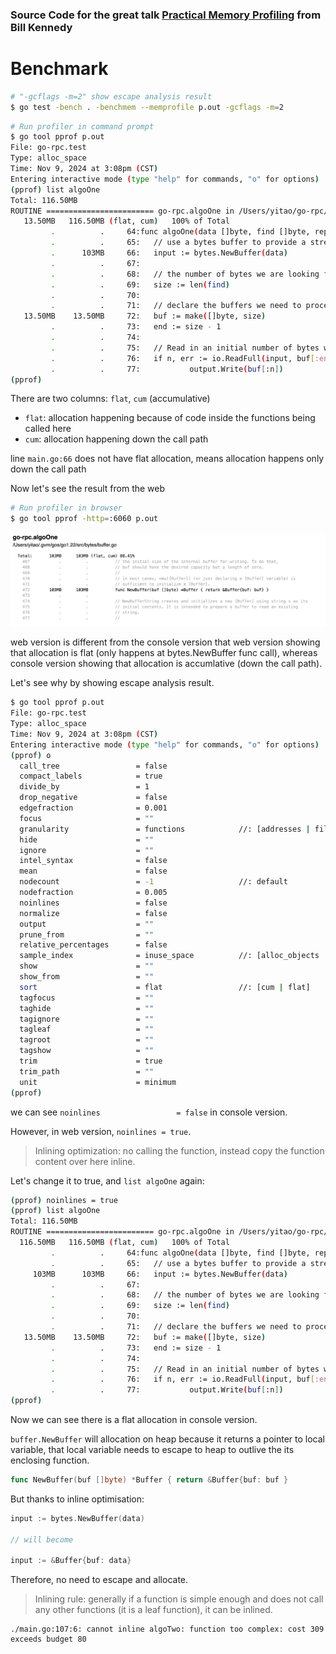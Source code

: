 ### Source Code for the great talk [Practical Memory Profiling](https://www.youtube.com/watch?v=6qAfkJGWsns) from Bill Kennedy

# Benchmark

```sh
# "-gcflags -m=2" show escape analysis result
$ go test -bench . -benchmem --memprofile p.out -gcflags -m=2
```

```sh
# Run profiler in command prompt
$ go tool pprof p.out
File: go-rpc.test
Type: alloc_space
Time: Nov 9, 2024 at 3:08pm (CST)
Entering interactive mode (type "help" for commands, "o" for options)
(pprof) list algoOne
Total: 116.50MB
ROUTINE ======================== go-rpc.algoOne in /Users/yitao/go-rpc/main.go
   13.50MB   116.50MB (flat, cum)   100% of Total
         .          .     64:func algoOne(data []byte, find []byte, repl []byte, output *bytes.Buffer) {
         .          .     65:   // use a bytes buffer to provide a stream to process
         .      103MB     66:   input := bytes.NewBuffer(data)
         .          .     67:
         .          .     68:   // the number of bytes we are looking for
         .          .     69:   size := len(find)
         .          .     70:
         .          .     71:   // declare the buffers we need to process the stream.
   13.50MB    13.50MB     72:   buf := make([]byte, size)
         .          .     73:   end := size - 1
         .          .     74:
         .          .     75:   // Read in an initial number of bytes we need to get started
         .          .     76:   if n, err := io.ReadFull(input, buf[:end]); err != nil {
         .          .     77:           output.Write(buf[:n])
(pprof)

```

There are two columns: `flat`, `cum` (accumulative)

- `flat`: allocation happening because of code inside the functions being called here
- `cum`: allocation happening down the call path

line `main.go:66` does not have flat allocation, means allocation happens only down the call path

Now let's see the result from the web

```sh
# Run profiler in browser
$ go tool pprof -http=:6060 p.out
```

![memprofile](./memprofile.png)

web version is different from the console version that web version showing that allocation is flat (only happens at bytes.NewBuffer func call), whereas console version showing that allocation is accumlative (down the call path).

Let's see why by showing escape analysis result.

```sh
$ go tool pprof p.out
File: go-rpc.test
Type: alloc_space
Time: Nov 9, 2024 at 3:08pm (CST)
Entering interactive mode (type "help" for commands, "o" for options)
(pprof) o
  call_tree                 = false
  compact_labels            = true
  divide_by                 = 1
  drop_negative             = false
  edgefraction              = 0.001
  focus                     = ""
  granularity               = functions            //: [addresses | filefunctions | files | functions | lines]
  hide                      = ""
  ignore                    = ""
  intel_syntax              = false
  mean                      = false
  nodecount                 = -1                   //: default
  nodefraction              = 0.005
  noinlines                 = false
  normalize                 = false
  output                    = ""
  prune_from                = ""
  relative_percentages      = false
  sample_index              = inuse_space          //: [alloc_objects | alloc_space | inuse_objects | inuse_space]
  show                      = ""
  show_from                 = ""
  sort                      = flat                 //: [cum | flat]
  tagfocus                  = ""
  taghide                   = ""
  tagignore                 = ""
  tagleaf                   = ""
  tagroot                   = ""
  tagshow                   = ""
  trim                      = true
  trim_path                 = ""
  unit                      = minimum
(pprof)
```

we can see `noinlines                 = false` in console version.

However, in web version, `noinlines = true`.

> Inlining optimization: no calling the function, instead copy the function content over here inline.

Let's change it to true, and `list algoOne` again:

```sh
(pprof) noinlines = true
(pprof) list algoOne
Total: 116.50MB
ROUTINE ======================== go-rpc.algoOne in /Users/yitao/go-rpc/main.go
  116.50MB   116.50MB (flat, cum)   100% of Total
         .          .     64:func algoOne(data []byte, find []byte, repl []byte, output *bytes.Buffer) {
         .          .     65:   // use a bytes buffer to provide a stream to process
     103MB      103MB     66:   input := bytes.NewBuffer(data)
         .          .     67:
         .          .     68:   // the number of bytes we are looking for
         .          .     69:   size := len(find)
         .          .     70:
         .          .     71:   // declare the buffers we need to process the stream.
   13.50MB    13.50MB     72:   buf := make([]byte, size)
         .          .     73:   end := size - 1
         .          .     74:
         .          .     75:   // Read in an initial number of bytes we need to get started
         .          .     76:   if n, err := io.ReadFull(input, buf[:end]); err != nil {
         .          .     77:           output.Write(buf[:n])
(pprof)
```

Now we can see there is a flat allocation in console version.

`buffer.NewBuffer` will allocation on heap because it returns a pointer to local variable, that local variable needs to escape to heap to outlive the its enclosing function.

```go
func NewBuffer(buf []byte) *Buffer { return &Buffer{buf: buf }
```

But thanks to inline optimisation:

```go
input := bytes.NewBuffer(data)

// will become

input := &Buffer{buf: data}
```

Therefore, no need to escape and allocate.

> Inlining rule: generally if a function is simple enough and does not call any other functions (it is a leaf function), it can be inlined.

```
./main.go:107:6: cannot inline algoTwo: function too complex: cost 309 exceeds budget 80
```
